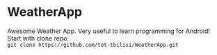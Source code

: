 WeatherApp
==========

Awesome Weather App. Very useful to learn programming for Android!  
Start with clone repo:  
`git clone https://github.com/tot-tbilisi/WeatherApp.git`
